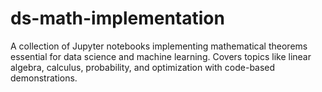 # ds-math-implementation
A collection of Jupyter notebooks implementing mathematical theorems essential for data science and machine learning. Covers topics like linear algebra, calculus, probability, and optimization with code-based demonstrations.
